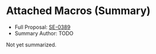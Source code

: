 # Attached Macros (Summary)

* Full Proposal: [SE-0389](https://github.com/apple/swift-evolution/blob/main/proposals/0389-attached-macros.md)
* Summary Author: TODO

Not yet summarized.
